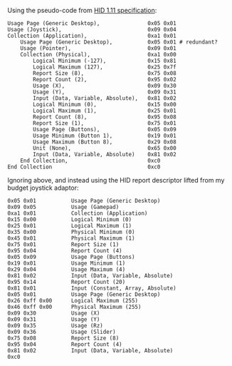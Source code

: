 Using the pseudo-code from [HID 1.11 specification](https://www.usb.org/sites/default/files/hid1_11.pdf):
    
    Usage Page (Generic Desktop),               0x05 0x01
    Usage (Joystick),                           0x09 0x04
    Collection (Application),                   0xa1 0x01
        Usage Page (Generic Desktop),           0x05 0x01 # redundant?
        Usage (Pointer),                        0x09 0x01
        Collection (Physical),                  0xa1 0x00
            Logical Minimum (-127),             0x15 0x81
            Logical Maximum (127),              0x25 0x7f
            Report Size (8),                    0x75 0x08
            Report Count (2),                   0x95 0x02
            Usage (X),                          0x09 0x30                          
            Usage (Y),                          0x09 0x31
            Input (Data, Variable, Absolute),   0x81 0x02
            Logical Minimum (0),                0x15 0x00
            Logical Maximum (1),                0x25 0x01
            Report Count (8),                   0x95 0x08
            Report Size (1),                    0x75 0x01
            Usage Page (Buttons),               0x05 0x09 
            Usage Minimum (Button 1),           0x19 0x01
            Usage Maximum (Button 8),           0x29 0x08
            Unit (None),                        0x65 0x00
            Input (Data, Variable, Absolute)    0x81 0x02
        End Collection,                         0xc0
    End Collection                              0xc0

Ignoring above, and instead using the HID report descriptor lifted from my budget joystick adaptor:

    0x05 0x01           Usage Page (Generic Desktop)
    0x09 0x05           Usage (Gamepad)
    0xa1 0x01           Collection (Application)
    0x15 0x00           Logical Minimum (0)
    0x25 0x01           Logical Maximum (1)
    0x35 0x00           Physical Minimum (0)
    0x45 0x01           Physical Maximum (1)
    0x75 0x01           Report Size (1)
    0x95 0x04           Report Count (4)
    0x05 0x09           Usage Page (Buttons)
    0x19 0x01           Usage Minimum (1)
    0x29 0x04           Usage Maximum (4)
    0x81 0x02           Input (Data, Variable, Absolute)
    0x95 0x14           Report Count (20)
    0x81 0x01           Input (Constant, Array, Absolute)
    0x05 0x01           Usage Page (Generic Desktop)
    0x26 0xff 0x00      Logical Maximum (255)
    0x46 0xff 0x00      Physical Maximum (255)
    0x09 0x30           Usage (X)
    0x09 0x31           Usage (Y)
    0x09 0x35           Usage (Rz)
    0x09 0x36           Usage (Slider)
    0x75 0x08           Report Size (8)
    0x95 0x04           Report Count (4)
    0x81 0x02           Input (Data, Variable, Absolute)
    0xc0